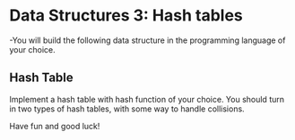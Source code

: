 # Data Structures 3: Hash tables
-You will build the following data structure in the programming language of your choice. 

## Hash Table 
Implement a hash table  with hash function of your choice.  You should turn in two types of hash tables, with some way to handle collisions.  

Have fun and good luck!

